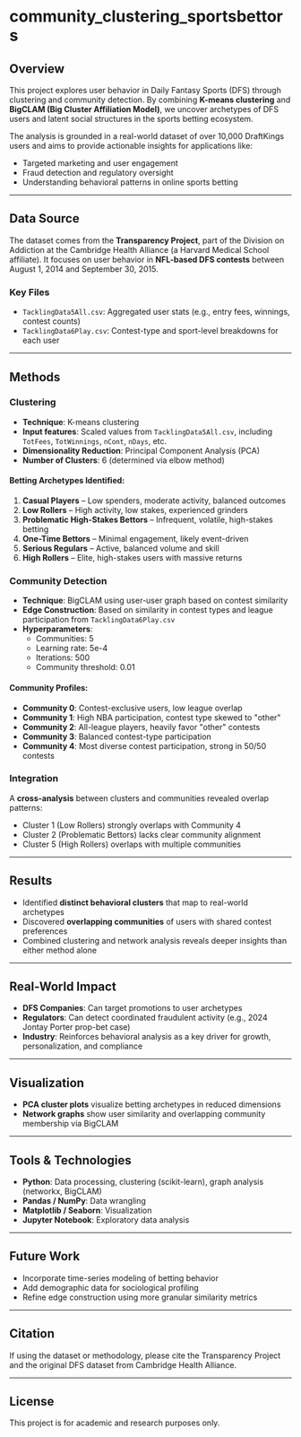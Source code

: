 # community_clustering_sportsbettors

## Overview

This project explores user behavior in Daily Fantasy Sports (DFS) through clustering and community detection. By combining **K-means clustering** and **BigCLAM (Big Cluster Affiliation Model)**, we uncover archetypes of DFS users and latent social structures in the sports betting ecosystem.

The analysis is grounded in a real-world dataset of over 10,000 DraftKings users and aims to provide actionable insights for applications like:

- Targeted marketing and user engagement
- Fraud detection and regulatory oversight
- Understanding behavioral patterns in online sports betting

---

## Data Source

The dataset comes from the **Transparency Project**, part of the Division on Addiction at the Cambridge Health Alliance (a Harvard Medical School affiliate). It focuses on user behavior in **NFL-based DFS contests** between August 1, 2014 and September 30, 2015.

### Key Files

- `TacklingData5All.csv`: Aggregated user stats (e.g., entry fees, winnings, contest counts)
- `TacklingData6Play.csv`: Contest-type and sport-level breakdowns for each user

---

## Methods

### Clustering

- **Technique**: K-means clustering
- **Input features**: Scaled values from `TacklingData5All.csv`, including `TotFees`, `TotWinnings`, `nCont`, `nDays`, etc.
- **Dimensionality Reduction**: Principal Component Analysis (PCA)
- **Number of Clusters**: 6 (determined via elbow method)

#### Betting Archetypes Identified:

1. **Casual Players** – Low spenders, moderate activity, balanced outcomes
2. **Low Rollers** – High activity, low stakes, experienced grinders
3. **Problematic High-Stakes Bettors** – Infrequent, volatile, high-stakes betting
4. **One-Time Bettors** – Minimal engagement, likely event-driven
5. **Serious Regulars** – Active, balanced volume and skill
6. **High Rollers** – Elite, high-stakes users with massive returns

### Community Detection

- **Technique**: BigCLAM using user-user graph based on contest similarity
- **Edge Construction**: Based on similarity in contest types and league participation from `TacklingData6Play.csv`
- **Hyperparameters**:
  - Communities: 5
  - Learning rate: 5e-4
  - Iterations: 500
  - Community threshold: 0.01

#### Community Profiles:

- **Community 0**: Contest-exclusive users, low league overlap
- **Community 1**: High NBA participation, contest type skewed to "other"
- **Community 2**: All-league players, heavily favor "other" contests
- **Community 3**: Balanced contest-type participation
- **Community 4**: Most diverse contest participation, strong in 50/50 contests

### Integration

A **cross-analysis** between clusters and communities revealed overlap patterns:

- Cluster 1 (Low Rollers) strongly overlaps with Community 4
- Cluster 2 (Problematic Bettors) lacks clear community alignment
- Cluster 5 (High Rollers) overlaps with multiple communities

---

## Results

- Identified **distinct behavioral clusters** that map to real-world archetypes
- Discovered **overlapping communities** of users with shared contest preferences
- Combined clustering and network analysis reveals deeper insights than either method alone

---

## Real-World Impact

- **DFS Companies**: Can target promotions to user archetypes
- **Regulators**: Can detect coordinated fraudulent activity (e.g., 2024 Jontay Porter prop-bet case)
- **Industry**: Reinforces behavioral analysis as a key driver for growth, personalization, and compliance

---

## Visualization

- **PCA cluster plots** visualize betting archetypes in reduced dimensions
- **Network graphs** show user similarity and overlapping community membership via BigCLAM

---

## Tools & Technologies

- **Python**: Data processing, clustering (scikit-learn), graph analysis (networkx, BigCLAM)
- **Pandas / NumPy**: Data wrangling
- **Matplotlib / Seaborn**: Visualization
- **Jupyter Notebook**: Exploratory data analysis

---

## Future Work

- Incorporate time-series modeling of betting behavior
- Add demographic data for sociological profiling
- Refine edge construction using more granular similarity metrics

---

## Citation

If using the dataset or methodology, please cite the Transparency Project and the original DFS dataset from Cambridge Health Alliance.

---

## License

This project is for academic and research purposes only. 